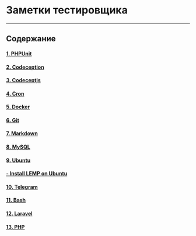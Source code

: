 # Заметки тестировщика

---

## Содержание

#### [1. PHPUnit](phpunit.md)
#### [2. Codeception](codeception.md)
#### [3. Codeceptjs](codeceptjs.md)
#### [4. Cron](cron.md)
#### [5. Docker](docker.md)
#### [6. Git](git.md)
#### [7. Markdown](markdown.md)
#### [8. MySQL](mysql.md)
#### [9. Ubuntu](ubuntu.md)
#### [- Install LEMP on Ubuntu](ubuntu_lemp.md)
#### [10. Telegram](telegram.md)
#### [11. Bash](bash.md)
#### [12. Laravel](laravel.md)
#### [13. PHP](php.md)

